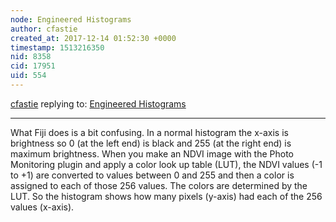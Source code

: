 ```yaml
---
node: Engineered Histograms
author: cfastie
created_at: 2017-12-14 01:52:30 +0000
timestamp: 1513216350
nid: 8358
cid: 17951
uid: 554
---
```




[cfastie](../profile/cfastie) replying to: [Engineered Histograms](../notes/cfastie/06-21-2013/engineered-histograms)

----
What Fiji does is a bit confusing. In a normal histogram the x-axis is brightness so 0 (at the left end) is black and 255 (at the right end) is maximum brightness. When you make an NDVI image with the Photo Monitoring plugin and apply a color look up table (LUT), the NDVI values (-1 to +1) are converted to values between 0 and 255 and then a color is assigned to each of those 256 values. The colors are determined by the LUT. So the histogram shows how many pixels (y-axis) had each of the 256 values (x-axis). 
